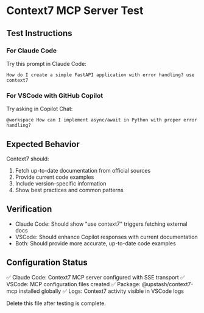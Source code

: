 # Context7 MCP Server Test

## Test Instructions

### For Claude Code
Try this prompt in Claude Code:
```
How do I create a simple FastAPI application with error handling? use context7
```

### For VSCode with GitHub Copilot
Try asking in Copilot Chat:
```
@workspace How can I implement async/await in Python with proper error handling?
```

## Expected Behavior

Context7 should:
1. Fetch up-to-date documentation from official sources
2. Provide current code examples
3. Include version-specific information
4. Show best practices and common patterns

## Verification

- Claude Code: Should show "use context7" triggers fetching external docs
- VSCode: Should enhance Copilot responses with current documentation
- Both: Should provide more accurate, up-to-date code examples

## Configuration Status

✅ Claude Code: Context7 MCP server configured with SSE transport
✅ VSCode: MCP configuration files created
✅ Package: @upstash/context7-mcp installed globally
✅ Logs: Context7 activity visible in VSCode logs

Delete this file after testing is complete.